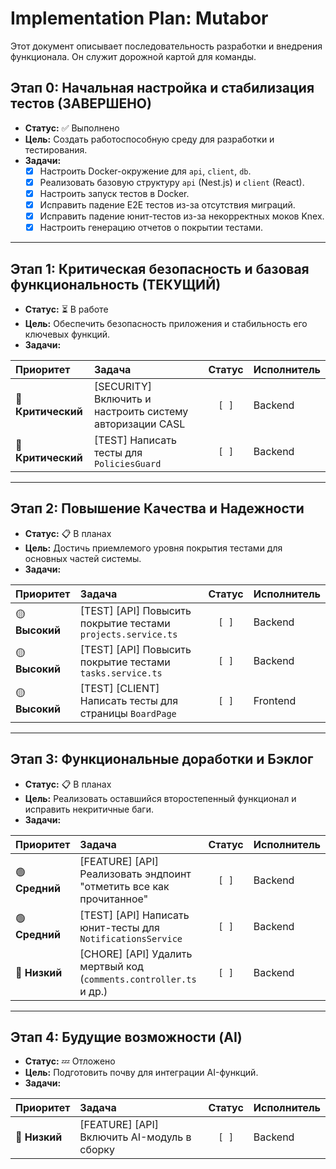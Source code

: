 # Implementation Plan: Mutabor

Этот документ описывает последовательность разработки и внедрения функционала. Он служит дорожной картой для команды.

## Этап 0: Начальная настройка и стабилизация тестов (ЗАВЕРШЕНО)

-   **Статус:** ✅ Выполнено
-   **Цель:** Создать работоспособную среду для разработки и тестирования.
-   **Задачи:**
    -   [x] Настроить Docker-окружение для `api`, `client`, `db`.
    -   [x] Реализовать базовую структуру `api` (Nest.js) и `client` (React).
    -   [x] Настроить запуск тестов в Docker.
    -   [x] Исправить падение E2E тестов из-за отсутствия миграций.
    -   [x] Исправить падение юнит-тестов из-за некорректных моков Knex.
    -   [x] Настроить генерацию отчетов о покрытии тестами.

---

## Этап 1: Критическая безопасность и базовая функциональность (ТЕКУЩИЙ)

-   **Статус:** ⏳ В работе
-   **Цель:** Обеспечить безопасность приложения и стабильность его ключевых функций.
-   **Задачи:**

| Приоритет  | Задача                                                 | Статус | Исполнитель |
| :--------- | :----------------------------------------------------- | :----: | :---------- |
| 🔴 **Критический** | [SECURITY] Включить и настроить систему авторизации CASL | `[ ]`  | Backend     |
| 🔴 **Критический** | [TEST] Написать тесты для `PoliciesGuard`              | `[ ]`  | Backend     |

---

## Этап 2: Повышение Качества и Надежности

-   **Статус:** 📋 В планах
-   **Цель:** Достичь приемлемого уровня покрытия тестами для основных частей системы.
-   **Задачи:**

| Приоритет | Задача                                                         | Статус | Исполнитель |
| :-------- | :------------------------------------------------------------- | :----: | :---------- |
| 🟡 **Высокий**  | [TEST] [API] Повысить покрытие тестами `projects.service.ts`   | `[ ]`  | Backend     |
| 🟡 **Высокий**  | [TEST] [API] Повысить покрытие тестами `tasks.service.ts`     | `[ ]`  | Backend     |
| 🟡 **Высокий**  | [TEST] [CLIENT] Написать тесты для страницы `BoardPage`        | `[ ]`  | Frontend    |

---

## Этап 3: Функциональные доработки и Бэклог

-   **Статус:** 📋 В планах
-   **Цель:** Реализовать оставшийся второстепенный функционал и исправить некритичные баги.
-   **Задачи:**

| Приоритет | Задача                                                               | Статус | Исполнитель |
| :-------- | :------------------------------------------------------------------- | :----: | :---------- |
| 🟢 **Средний**  | [FEATURE] [API] Реализовать эндпоинт "отметить все как прочитанное" | `[ ]`  | Backend     |
| 🟢 **Средний**  | [TEST] [API] Написать юнит-тесты для `NotificationsService`      | `[ ]`  | Backend     |
| 🔵 **Низкий**   | [CHORE] [API] Удалить мертвый код (`comments.controller.ts` и др.) | `[ ]`  | Backend     |

---

## Этап 4: Будущие возможности (AI)

-   **Статус:** 💤 Отложено
-   **Цель:** Подготовить почву для интеграции AI-функций.
-   **Задачи:**

| Приоритет | Задача                                       | Статус | Исполнитель |
| :-------- | :------------------------------------------- | :----: | :---------- |
| 🔵 **Низкий**   | [FEATURE] [API] Включить AI-модуль в сборку | `[ ]`  | Backend     |
